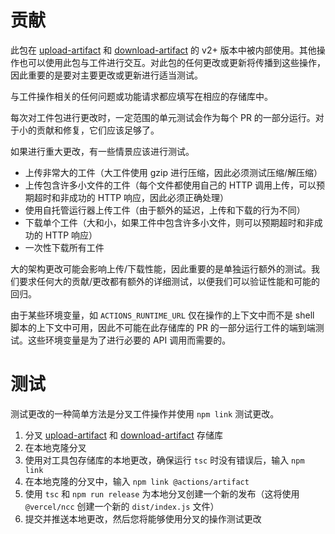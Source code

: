 # 贡献

此包在 [upload-artifact](https://github.com/actions/upload-artifact) 和 [download-artifact](https://github.com/actions/download-artifact) 的 v2+ 版本中被内部使用。其他操作也可以使用此包与工件进行交互。对此包的任何更改或更新将传播到这些操作，因此重要的是要对主要更改或更新进行适当测试。

与工件操作相关的任何问题或功能请求都应填写在相应的存储库中。

每次对工件包进行更改时，一定范围的单元测试会作为每个 PR 的一部分运行。对于小的贡献和修复，它们应该足够了。

如果进行重大更改，有一些情景应该进行测试。

- 上传非常大的工件（大工件使用 gzip 进行压缩，因此必须测试压缩/解压缩）
- 上传包含许多小文件的工件（每个文件都使用自己的 HTTP 调用上传，可以预期超时和非成功的 HTTP 响应，因此必须正确处理）
- 使用自托管运行器上传工件（由于额外的延迟，上传和下载的行为不同）
- 下载单个工件（大和小，如果工件中包含许多小文件，则可以预期超时和非成功的 HTTP 响应）
- 一次性下载所有工件

大的架构更改可能会影响上传/下载性能，因此重要的是单独运行额外的测试。我们要求任何大的贡献/更改都有额外的详细测试，以便我们可以验证性能和可能的回归。

由于某些环境变量，如 `ACTIONS_RUNTIME_URL` 仅在操作的上下文中而不是 shell 脚本的上下文中可用，因此不可能在此存储库的 PR 的一部分运行工件的端到端测试。这些环境变量是为了进行必要的 API 调用而需要的。

# 测试

测试更改的一种简单方法是分叉工件操作并使用 `npm link` 测试更改。

1. 分叉 [upload-artifact](https://github.com/actions/upload-artifact) 和 [download-artifact](https://github.com/actions/download-artifact) 存储库
2. 在本地克隆分叉
3. 使用对工具包存储库的本地更改，确保运行 `tsc` 时没有错误后，输入 `npm link`
4. 在本地克隆的分叉中，输入 `npm link @actions/artifact`
5. 使用 `tsc` 和 `npm run release` 为本地分叉创建一个新的发布（这将使用 `@vercel/ncc` 创建一个新的 `dist/index.js` 文件）
6. 提交并推送本地更改，然后您将能够使用分叉的操作测试更改
